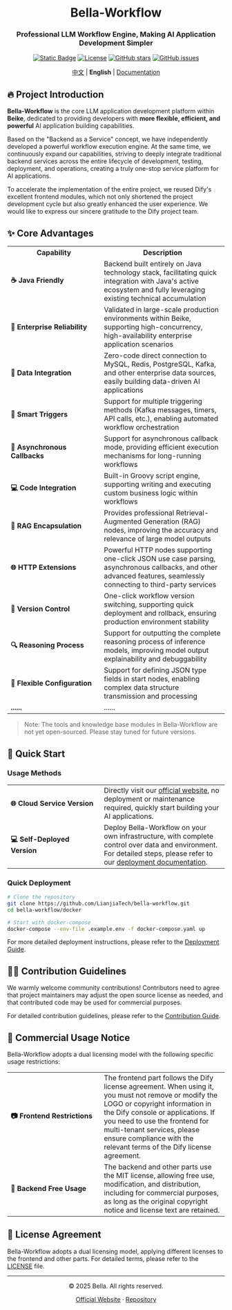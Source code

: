 <div align="center">

# Bella-Workflow

<h3>Professional LLM Workflow Engine, Making AI Application Development Simpler</h3>

[![Static Badge](https://img.shields.io/badge/Docs-Bella%20Home-green?style=flat)](https://doc.bella.top/)
[![License](https://img.shields.io/badge/License-Bella--Workflow%20License-blue?style=flat)](./LICENSE)
[![GitHub stars](https://img.shields.io/github/stars/LianjiaTech/bella-workflow?style=flat)](https://github.com/LianjiaTech/bella-workflow/stargazers)
[![GitHub issues](https://img.shields.io/github/issues/LianjiaTech/bella-workflow?style=flat)](https://github.com/LianjiaTech/bella-workflow/issues)

</div>

<p align="center">
  <a href="./README.md">中文</a> | 
  <b>English</b> | 
  <a href="https://doc.bella.top/">Documentation</a>
</p>

## 🔥 Project Introduction

**Bella-Workflow** is the core LLM application development platform within **Beike**, dedicated to providing developers with **more flexible, efficient, and powerful** AI application building capabilities.

Based on the "Backend as a Service" concept, we have independently developed a powerful workflow execution engine. At the same time, we continuously expand our capabilities, striving to deeply integrate traditional backend services across the entire lifecycle of development, testing, deployment, and operations, creating a truly one-stop service platform for AI applications.

To accelerate the implementation of the entire project, we reused Dify's excellent frontend modules, which not only shortened the project development cycle but also greatly enhanced the user experience. We would like to express our sincere gratitude to the Dify project team.

## ✨ Core Advantages

<table>
  <tr>
    <th width="200">Capability</th>
    <th>Description</th>
  </tr>
  <tr>
    <td><b>☕ Java Friendly</b></td>
    <td>Backend built entirely on Java technology stack, facilitating quick integration with Java's active ecosystem and fully leveraging existing technical accumulation</td>
  </tr>
  <tr>
    <td><b>💪 Enterprise Reliability</b></td>
    <td>Validated in large-scale production environments within Beike, supporting high-concurrency, high-availability enterprise application scenarios</td>
  </tr>
  <tr>
    <td><b>🔎 Data Integration</b></td>
    <td>Zero-code direct connection to MySQL, Redis, PostgreSQL, Kafka, and other enterprise data sources, easily building data-driven AI applications</td>
  </tr>
  <tr>
    <td><b>🔔 Smart Triggers</b></td>
    <td>Support for multiple triggering methods (Kafka messages, timers, API calls, etc.), enabling automated workflow orchestration</td>
  </tr>
  <tr>
    <td><b>🔄 Asynchronous Callbacks</b></td>
    <td>Support for asynchronous callback mode, providing efficient execution mechanisms for long-running workflows</td>
  </tr>
  <tr>
    <td><b>💻 Code Integration</b></td>
    <td>Built-in Groovy script engine, supporting writing and executing custom business logic within workflows</td>
  </tr>
  <tr>
    <td><b>🤖 RAG Encapsulation</b></td>
    <td>Provides professional Retrieval-Augmented Generation (RAG) nodes, improving the accuracy and relevance of large model outputs</td>
  </tr>
  <tr>
    <td><b>🌐 HTTP Extensions</b></td>
    <td>Powerful HTTP nodes supporting one-click JSON use case parsing, asynchronous callbacks, and other advanced features, seamlessly connecting to third-party services</td>
  </tr>
  <tr>
    <td><b>📁 Version Control</b></td>
    <td>One-click workflow version switching, supporting quick deployment and rollback, ensuring production environment stability</td>
  </tr>
  <tr>
    <td><b>🔍 Reasoning Process</b></td>
    <td>Support for outputting the complete reasoning process of inference models, improving model output explainability and debuggability</td>
  </tr>
  <tr>
    <td><b>📝 Flexible Configuration</b></td>
    <td>Support for defining JSON type fields in start nodes, enabling complex data structure transmission and processing</td>
  </tr>
  <tr>
    <td><b>......</b></td>
    <td>......</td>
  </tr>
</table>

> Note: The tools and knowledge base modules in Bella-Workflow are not yet open-sourced. Please stay tuned for future versions.

## 📍 Quick Start

### Usage Methods

<table>
  <tr>
    <td width="200"><b>🌐 Cloud Service Version</b></td>
    <td>
      Directly visit our <a href="https://workflow.bella.top/">official website</a>, no deployment or maintenance required, quickly start building your AI applications.
    </td>
  </tr>
  <tr>
    <td><b>💻 Self-Deployed Version</b></td>
    <td>
      Deploy Bella-Workflow on your own infrastructure, with complete control over data and environment.<br/>
      For detailed steps, please refer to our <a href="https://doc.bella.top/deployment">deployment documentation</a>.
    </td>
  </tr>
</table>

### Quick Deployment

```bash
# Clone the repository
git clone https://github.com/LianjiaTech/bella-workflow.git
cd bella-workflow/docker

# Start with docker-compose
docker-compose --env-file .example.env -f docker-compose.yaml up
```

For more detailed deployment instructions, please refer to the [Deployment Guide](./docker/README.md).

## 👨‍💻 Contribution Guidelines

We warmly welcome community contributions! Contributors need to agree that project maintainers may adjust the open source license as needed, and that contributed code may be used for commercial purposes.

For detailed contribution guidelines, please refer to the [Contribution Guide](./CONTRIBUTING_EN.md).

## 🔐 Commercial Usage Notice

Bella-Workflow adopts a dual licensing model with the following specific usage restrictions:

<table>
  <tr>
    <td width="200"><b>📷 Frontend Restrictions</b></td>
    <td>
      The frontend part follows the Dify license agreement. When using it, you must not remove or modify the LOGO or copyright information in the Dify console or applications. If you need to use the frontend for multi-tenant services, please ensure compliance with the relevant terms of the Dify license agreement.
    </td>
  </tr>
  <tr>
    <td><b>🌟 Backend Free Usage</b></td>
    <td>
      The backend and other parts use the MIT license, allowing free use, modification, and distribution, including for commercial purposes, as long as the original copyright notice and license text are retained.
    </td>
  </tr>
</table>

## 📃 License Agreement

Bella-Workflow adopts a dual licensing model, applying different licenses to the frontend and other parts. For detailed terms, please refer to the [LICENSE](./LICENSE) file.

---

<div align="center">
  <p>© 2025 Bella. All rights reserved.</p>
  <p>
    <a href="https://doc.bella.top/">Official Website</a> · 
    <a href="https://github.com/LianjiaTech/bella-workflow">Repository</a>
  </p>
</div>
